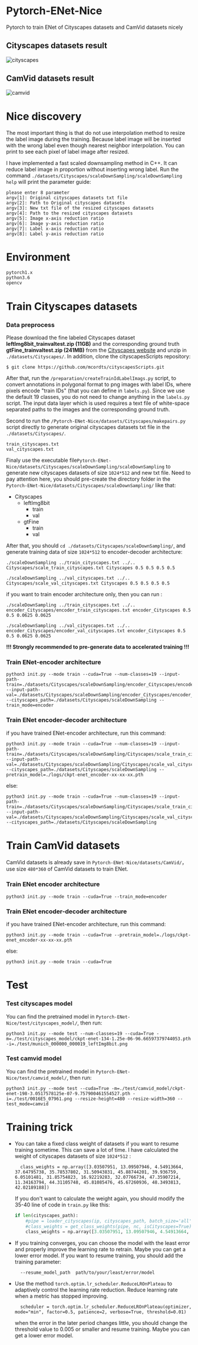 # Pytorch-ENet-Nice
Pytorch to train ENet of Cityscapes datasets and CamVid datasets nicely

## Cityscapes datasets result

![cityscapes](https://github.com/Dawson-huang/Pytorch-ENet-Nice/blob/master/test/cityscapes_model/Cityscapes.png?raw=true)

## CamVid datasets result

![camvid](https://github.com/Dawson-huang/Pytorch-ENet-Nice/blob/master/test/camvid_model/CamVid.png?raw=true)

# Nice discovery

The most important thing is that do not use interpolation method to resize the label image during the training. Because label image will be inserted with the wrong label even though nearest neighbor interpolation. You can print to see each pixel of label image after resized. 

I have implemented a fast scaled downsampling method in C++. It can reduce label image in proportion without inserting wrong label. Run the command `./datasets/Cityscapes/scaleDownSampling/scaleDownSampling help` will print the parameter guide:
```
please enter 8 parameter
argv[1]: Original cityscapes datasets txt file
argv[2]: Path to Original cityscapes datasets
argv[3]: New txt file of the resized cityscapes datasets
argv[4]: Path to the resized cityscapes datasets
argv[5]: Image x-axis reduction ratio
argv[6]: Image y-axis reduction ratio
argv[7]: Label x-axis reduction ratio
argv[8]: Label y-axis reduction ratio
```

# Environment

    pytorch1.x
    python3.6
    opencv

# Train Cityscapes datasets

### Data preprocess

  Please download the fine labeled Cityscapes dataset **leftImg8bit_trainvaltest.zip (11GB)** and the corresponding ground truth **gtFine_trainvaltest.zip (241MB)** from the [Cityscapes website](https://www.cityscapes-dataset.com/) and unzip in `./datasets/Cityscapes/`. In addition, clone the cityscapesScripts repository:

    $ git clone https://github.com/mcordts/cityscapesScripts.git

After that, run the `/preparation/createTrainIdLabelImags.py` script, to convert annotations in polygonal format to png images with label IDs, where pixels encode "train IDs" (that you can define in `labels.py`). Since we use the default 19 classes, you do not need to change anything in the `labels.py` script. The input data layer which is used requires a text file of white-space separated paths to the images and the corresponding ground truth. 

Second to run the `/Pytorch-ENet-Nice/datasets/Cityscapes/makepairs.py` script directly to generate original cityscapes datasets txt file in the `./datasets/Cityscapes/`.
    
    train_cityscapes.txt
    val_cityscapes.txt

Finaly use the executable file`Pytorch-ENet-Nice/datasets/Cityscapes/scaleDownSampling/scaleDownSampling` to generate new cityscapes datasets of size `1024*512` and new txt file. Need to pay attention here, you should pre-create the directory folder in the `Pytorch-ENet-Nice/datasets/Cityscapes/scaleDownSampling/` like that:

- Cityscapes
    - leftImg8bit
        - train
        - val
    - gtFine
        - train
        - val

After that, you should `cd ./datasets/Cityscapes/scaleDownSampling/`, and generate training data of size `1024*512` to encoder-decoder architecture:
    
    ./scaleDownSampling ../train_cityscapes.txt ../.. Cityscapes/scale_train_cityscapes.txt Cityscapes 0.5 0.5 0.5 0.5
    
    ./scaleDownSampling ../val_cityscapes.txt ../.. Cityscapes/scale_val_cityscapes.txt Cityscapes 0.5 0.5 0.5 0.5

if you want to train encoder architecture only, then you can run :
    
    ./scaleDownSampling ../train_cityscapes.txt ../.. encoder_Cityscapes/encoder_train_cityscapes.txt encoder_Cityscapes 0.5 0.5 0.0625 0.0625
    
    ./scaleDownSampling ../val_cityscapes.txt ../.. encoder_Cityscapes/encoder_val_cityscapes.txt encoder_Cityscapes 0.5 0.5 0.0625 0.0625

**!!! Strongly recommended to pre-generate data to accelerated training !!!**

### Train ENet-encoder architecture

     
    python3 init.py --mode train --cuda=True --num-classes=19 --input-path-train=./datasets/Cityscapes/scaleDownSampling/encoder_Cityscapes/encoder_train_cityscapes.txt --input-path-val=./datasets/Cityscapes/scaleDownSampling/encoder_Cityscapes/encoder_val_cityscapes.txt --cityscapes_path=./datasets/Cityscapes/scaleDownSampling --train_mode=encoder
    

### Train ENet encoder-decoder architecture

if you have trained ENet-encoder architecture, run this command:

    python3 init.py --mode train --cuda=True --num-classes=19 --input-path-train=./datasets/Cityscapes/scaleDownSampling/Cityscapes/scale_train_cityscapes.txt --input-path-val=./datasets/Cityscapes/scaleDownSampling/Cityscapes/scale_val_cityscapes.txt --cityscapes_path=./datasets/Cityscapes/scaleDownSampling --pretrain_model=./logs/ckpt-enet_encoder-xx-xx-xx.pth

else:

    python3 init.py --mode train --cuda=True --num-classes=19 --input-path-train=./datasets/Cityscapes/scaleDownSampling/Cityscapes/scale_train_cityscapes.txt --input-path-val=./datasets/Cityscapes/scaleDownSampling/Cityscapes/scale_val_cityscapes.txt --cityscapes_path=./datasets/Cityscapes/scaleDownSampling

# Train CamVid datasets

CamVid datasets is already save in `Pytorch-ENet-Nice/datasets/CamVid/`，use size `480*360` of CamVid datasets to train ENet. 

### Train ENet encoder architecture

    python3 init.py --mode train --cuda=True --train_mode=encoder

### Train ENet encoder-decoder architecture

if you have trained ENet-encoder architecture, run this command:

    python3 init.py --mode train --cuda=True --pretrain_model=./logs/ckpt-enet_encoder-xx-xx-xx.pth

else:

    python3 init.py --mode train --cuda=True

# Test

### Test cityscapes model
  
You can find the pretrained model in `Pytorch-ENet-Nice/test/cityscapes_model/`, then run:

    python3 init.py --mode test --num-classes=19 --cuda=True -m=./test/cityscapes_model/ckpt-enet-134-1.25e-06-96.66597379744053.pth -i=./test/munich_000000_000019_leftImg8bit.png

### Test camvid model

You can find the pretrained model in `Pytorch-ENet-Nice/test/camvid_model/`, then run:

    python3 init.py --mode test --cuda=True -m=./test/camvid_model/ckpt-enet-198-3.0517578125e-07-9.757900461554527.pth -i=./test/0016E5_07961.png --resize-height=480 --resize-width=360 --test_mode=camvid

# Training trick

- You can take a fixed class weight of datasets if you want to resume training sometime. This can save a lot of time. I have calculated the weight of cityscapes datasets of size `1024*512` :

        class_weights = np.array([3.03507951, 13.09507946, 4.54913664, 37.64795738, 35.78537802, 31.50943831, 45.88744201, 39.936759, 6.05101481, 31.85754823, 16.92219283, 32.07766734, 47.35907214, 11.34163794, 44.31105748, 45.81085476, 45.67260936, 48.3493813, 42.02189188])

    If you don't want to calculate the weight again, you should modify the 35-40 line of code in `train.py` like this:
    ```python
    if len(cityscapes_path):
        #pipe = loader_cityscapes(ip, cityscapes_path, batch_size='all')
        #class_weights = get_class_weights(pipe, nc, isCityscapes=True)
        class_weights = np.array([3.03507951, 13.09507946, 4.54913664, 37.64795738, 35.78537802, 31.50943831, 45.88744201, 39.936759, 6.05101481, 31.85754823, 16.92219283, 32.07766734, 47.35907214, 11.34163794, 44.31105748, 45.81085476, 45.67260936, 48.3493813, 42.02189188])
    ```

- If you training converges, you can choose the model with the least error and properly improve the learning rate to retrain. Maybe you can get a lower error model. If you want to resume training, you should add the training parameter:

        --resume_model_path  path/to/your/least/error/model

- Use the method `torch.optim.lr_scheduler.ReduceLROnPlateau` to adaptively control the learning rate reduction. Reduce learning rate when a metric has stopped improving.

        scheduler = torch.optim.lr_scheduler.ReduceLROnPlateau(optimizer, mode="min", factor=0.5, patience=2, verbose=True, threshold=0.01)

    when the error in the later period changes little, you should change the threshold value to 0.005 or smaller and resume training. Maybe you can get a lower error model.
